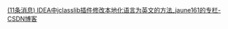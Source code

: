[(11条消息) IDEA中jclasslib插件修改本地化语言为英文的方法_jaune161的专栏-CSDN博客](https://blog.csdn.net/jaune161/article/details/117388890)

